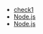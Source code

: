 - [check1](https://dig2logic.com/posts/test)
- [Node.js](https://nodejs.org/)
- [Node.js](https://nodejs.org/)